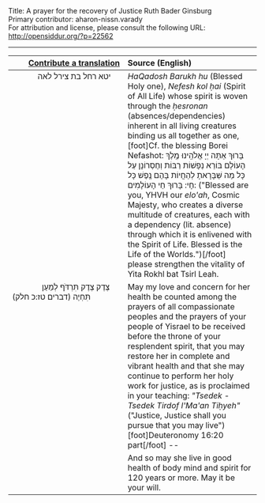 <html>
<head></head>
<body>
Title: A prayer for the recovery of Justice Ruth Bader Ginsburg<br />
Primary contributor: aharon-nissn.varady<br />
For attribution and license, please consult the following URL: <a href="http://opensiddur.org/?p=22562">http://opensiddur.org/?p=22562</a>
<p />
<hr />

<table style="margin-left: auto;margin-right: auto;" class="draggable">
<thead><tr><th id="x" style="text-align: right;"><a href="https://opensiddur.org/contributing/upload/">Contribute a translation</a></th><th style="text-align: left;">Source (English)</th></tr></thead>
<tbody>
<tr><td style="vertical-align:top;" width="46%">
<div class="liturgy"><span lang="he">
&nbsp;
&nbsp;
&nbsp;
&nbsp;
&nbsp;
&nbsp;
יטא רחל בת צירל לאה
</span></div></td>
 
<td style="vertical-align:top;" width="53%">
<div class="english">
<em>HaQadosh Barukh hu</em> (Blessed Holy one), 
<em>Nefesh kol ḥai</em> (Spirit of All Life) 
whose spirit is woven 
through the <em>ḥesronan</em> (absences/dependencies) 
inherent in all living creatures 
binding us all together as one,[foot]Cf. the blessing Borei Nefashot: <span class="hebrew">בָּרוּךְ אַתָּה יְיָ אֱלֹהֵֽינוּ מֶֽלֶךְ הָעוֹלָם בּוֹרֵא נְפָשׁוֹת רַבּוֹת וְחֶסְרוֹנָן עַל כָּל מַה שֵּׁבָּרָאתָ לְהַחֲיוֹת בָּהֶם נֶֽפֶשׁ כָּל חָי: בָּרוּךְ חַי הָעוֹלָמִים:</span> ("Blessed are you, YHVH our <em>elo'ah</em>, Cosmic Majesty, who creates a diverse multitude of creatures, each with a dependency (lit. absence) through which it is enlivened with the Spirit of Life. Blessed is the Life of the Worlds.")[/foot]&nbsp; 
please strengthen the vitality of Yita Rokhl bat Tsirl Leah.
</div></td></tr>


<tr><td style="vertical-align:top;" width="46%">
<div class="liturgy"><span lang="he">
&nbsp;
&nbsp;
&nbsp;
&nbsp;
&nbsp;
&nbsp;
&nbsp;
צֶדֶק צֶדֶק תִּרְדֹּף לְמַעַן תִּחְיֶה <span class="citation">(דברים טז:כ חלק)</span>
</span></div></td>
 
<td style="vertical-align:top;" width="53%">
<div class="english">
May my love and concern for her health 
be counted among the prayers of all compassionate peoples 
and the prayers of your people of Yisrael 
to be received before the throne of your resplendent spirit, 
that you may restore her in complete and vibrant health 
and that she may continue to perform her holy work for justice, 
as is proclaimed in your teaching: 
<em>"Tsedek - Tsedek Tirdof l'Ma'an Tiḥyeh"</em> 
("Justice, Justice shall you pursue that you may live")[foot]Deuteronomy 16:20 part[/foot] -- 
</div></td></tr>


<tr><td style="vertical-align:top;" width="46%">
<div class="liturgy"><span lang="he">

</span></div></td>
 
<td style="vertical-align:top;" width="53%">
<div class="english">
And so may she live in good health of body mind and spirit 
for 120 years or more. 
May it be your will.
</div></td></tr>
</tbody></table>
</body>
</html>